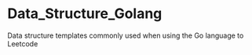 # Data_Structure_Golang
Data structure templates commonly used when using the Go language to Leetcode
